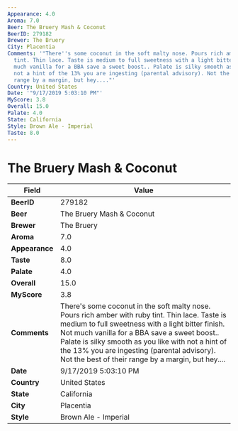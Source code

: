 ```yaml
---
Appearance: 4.0
Aroma: 7.0
Beer: The Bruery Mash & Coconut
BeerID: 279182
Brewer: The Bruery
City: Placentia
Comments: '"There''s some coconut in the soft malty nose. Pours rich amber with ruby
  tint. Thin lace. Taste is medium to full sweetness with a light bitter finish. Not
  much vanilla for a BBA save a sweet boost.. Palate is silky smooth as you like with
  not a hint of the 13% you are ingesting (parental advisory). Not the best of their
  range by a margin, but hey...."'
Country: United States
Date: '"9/17/2019 5:03:10 PM"'
MyScore: 3.8
Overall: 15.0
Palate: 4.0
State: California
Style: Brown Ale - Imperial
Taste: 8.0
---
```


# The Bruery Mash & Coconut

| Field         | Value |
|---------------|-------|
| **BeerID** | 279182 |
| **Beer** | The Bruery Mash & Coconut |
| **Brewer** | The Bruery |
| **Aroma** | 7.0 |
| **Appearance** | 4.0 |
| **Taste** | 8.0 |
| **Palate** | 4.0 |
| **Overall** | 15.0 |
| **MyScore** | 3.8 |
| **Comments** | There's some coconut in the soft malty nose. Pours rich amber with ruby tint. Thin lace. Taste is medium to full sweetness with a light bitter finish. Not much vanilla for a BBA save a sweet boost.. Palate is silky smooth as you like with not a hint of the 13% you are ingesting (parental advisory). Not the best of their range by a margin, but hey.... |
| **Date** | 9/17/2019 5:03:10 PM |
| **Country** | United States |
| **State** | California |
| **City** | Placentia |
| **Style** | Brown Ale - Imperial |
